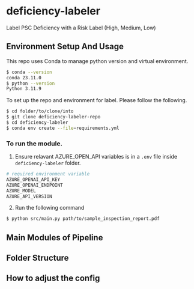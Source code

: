 # deficiency-labeler
Label PSC Deficiency with a Risk Label (High, Medium, Low)


## Environment Setup And Usage

This repo uses Conda to manage python version and virtual environment.
```bash
$ conda --version
conda 23.11.0
$ python --version
Python 3.11.9
```

To set up the repo and environment for label. Please follow the following.

```bash
$ cd folder/to/clone/into
$ git clone deficiency-labeler-repo
$ cd deficiency-labeler
$ conda env create --file=requirements.yml
```

### To run the module.
1. Ensure relavant AZURE_OPEN_API variables is in a `.env` file inside `deficiency-labeler` folder.
```python
# required environment variable
AZURE_OPENAI_API_KEY
AZURE_OPENAI_ENDPOINT
AZURE_MODEL
AZURE_API_VERSION
```
2. Run the following command

```bash
$ python src/main.py path/to/sample_inspection_report.pdf
```

## Main Modules of Pipeline

## Folder Structure

## How to adjust the config